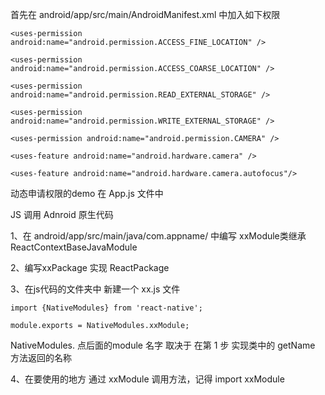
首先在 android/app/src/main/AndroidManifest.xml 中加入如下权限

    <uses-permission android:name="android.permission.ACCESS_FINE_LOCATION" />
    
    <uses-permission android:name="android.permission.ACCESS_COARSE_LOCATION" />
    
    <uses-permission android:name="android.permission.READ_EXTERNAL_STORAGE" />
    
    <uses-permission android:name="android.permission.WRITE_EXTERNAL_STORAGE" />

    <uses-permission android:name="android.permission.CAMERA" />

    <uses-feature android:name="android.hardware.camera" />

    <uses-feature android:name="android.hardware.camera.autofocus"/>


动态申请权限的demo 在 App.js 文件中

JS 调用 Adnroid 原生代码

1、在 android/app/src/main/java/com.appname/ 中编写 xxModule类继承 ReactContextBaseJavaModule

2、编写xxPackage 实现 ReactPackage

3、在js代码的文件夹中 新建一个 xx.js 文件 

    import {NativeModules} from 'react-native';

    module.exports = NativeModules.xxModule;

NativeModules. 点后面的module 名字 取决于 在第 1 步 实现类中的 getName 方法返回的名称

4、在要使用的地方 通过 xxModule 调用方法，记得 import xxModule
